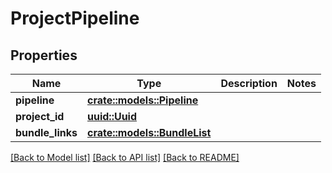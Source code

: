 # ProjectPipeline

## Properties

Name | Type | Description | Notes
------------ | ------------- | ------------- | -------------
**pipeline** | [**crate::models::Pipeline**](Pipeline.md) |  | 
**project_id** | [**uuid::Uuid**](uuid::Uuid.md) |  | 
**bundle_links** | [**crate::models::BundleList**](BundleList.md) |  | 

[[Back to Model list]](../README.md#documentation-for-models) [[Back to API list]](../README.md#documentation-for-api-endpoints) [[Back to README]](../README.md)


